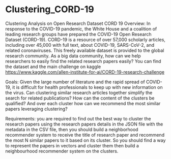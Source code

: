 
# Clustering_CORD-19
Clustering Analysis on Open Research Dataset CORD 19
Overview:
In response to the COVID-19 pandemic, the White House and a coalition of leading research groups
have prepared the COVID-19 Open Research Dataset (CORD-19). CORD-19 is a resource of over
57,000 scholarly articles, including over 45,000 with full text, about COVID-19, SARS-CoV-2, and
related coronaviruses. This freely available dataset is provided to the global research community. As
a big data community, how can we help researchers to easily find the related research papers
easily?
You can find the dataset and the main challenge on kaggle
https://www.kaggle.com/allen-institute-for-ai/CORD-19-research-challenge

Goals:
Given the large number of literature and the rapid spread of COVID-19, it is difficult for health
professionals to keep up with new information on the virus. Can clustering similar research articles
together simplify the search for related publications? How can the content of the clusters be
qualified? And over each cluster how can we recommend the most similar papers leveraging
clustering?

Requirements:
you are required to find out the best way to cluster the research papers using the research
papers details in the JSON file with the metadata in the CSV file, then you should build a
neighborhood recommender system to receive the title of research paper and recommend
the most N similar papers to it based on its cluster. So you should find a way to represent
the papers in vectors and cluster them then build a neighbourhood recommender system
on the clusters.
